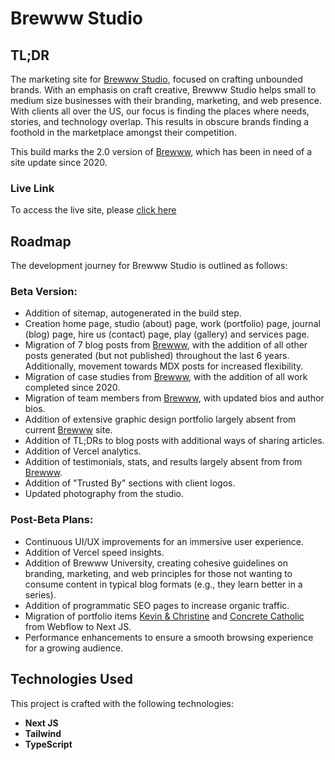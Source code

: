 # Brewww Studio

## TL;DR

The marketing site for [Brewww Studio](https://dev.brewww.studio), focused on crafting unbounded brands. With an emphasis on craft creative, Brewww Studio helps small to medium size businesses with their branding, marketing, and web presence. With clients all over the US, our focus is finding the places where needs, stories, and technology overlap. This results in obscure brands finding a foothold in the marketplace amongst their competition.

This build marks the 2.0 version of [Brewww](https://brewww.co), which has been in need of a site update since 2020.

### Live Link

To access the live site, please [click here](https://dev.brewww.studio)

## Roadmap

The development journey for Brewww Studio is outlined as follows:

### Beta Version:

- Addition of sitemap, autogenerated in the build step.
- Creation home page, studio (about) page, work (portfolio) page, journal (blog) page, hire us (contact) page, play (gallery) and services page.
- Migration of 7 blog posts from [Brewww](https://brewww.co), with the addition of all other posts generated (but not published) throughout the last 6 years. Additionally, movement towards MDX posts for increased flexibility.
- Migration of case studies from [Brewww](https://brewww.co), with the addition of all work completed since 2020.
- Migration of team members from [Brewww](https://brewww.co), with updated bios and author bios.
- Addition of extensive graphic design portfolio largely absent from current [Brewww](https://brewww.co) site.
- Addition of TL;DRs to blog posts with additional ways of sharing articles.
- Addition of Vercel analytics.
- Addition of testimonials, stats, and results largely absent from from [Brewww](https://brewww.co).
- Addition of "Trusted By" sections with client logos.
- Updated photography from the studio.

### Post-Beta Plans:

- Continuous UI/UX improvements for an immersive user experience.
- Addition of Vercel speed insights.
- Addition of Brewww University, creating cohesive guidelines on branding, marketing, and web principles for those not wanting to consume content in typical blog formats (e.g., they learn better in a series).
- Addition of programmatic SEO pages to increase organic traffic.
- Migration of portfolio items [Kevin & Christine](https://www.kevinandchristine2019.com) and [Concrete Catholic](https://www.concretecatholic.com) from Webflow to Next JS.
- Performance enhancements to ensure a smooth browsing experience for a growing audience.

## Technologies Used

This project is crafted with the following technologies:

- **Next JS**
- **Tailwind**
- **TypeScript**
